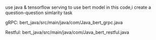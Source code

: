 use java & tensorflow serving to use bert model
in this code,i create a question-question simlarity task

gRPC:
bert_java/src/main/java/com/Java_bert_grpc.java

Restful:
bert_java/src/main/java/com/Java_bert_restful.java
